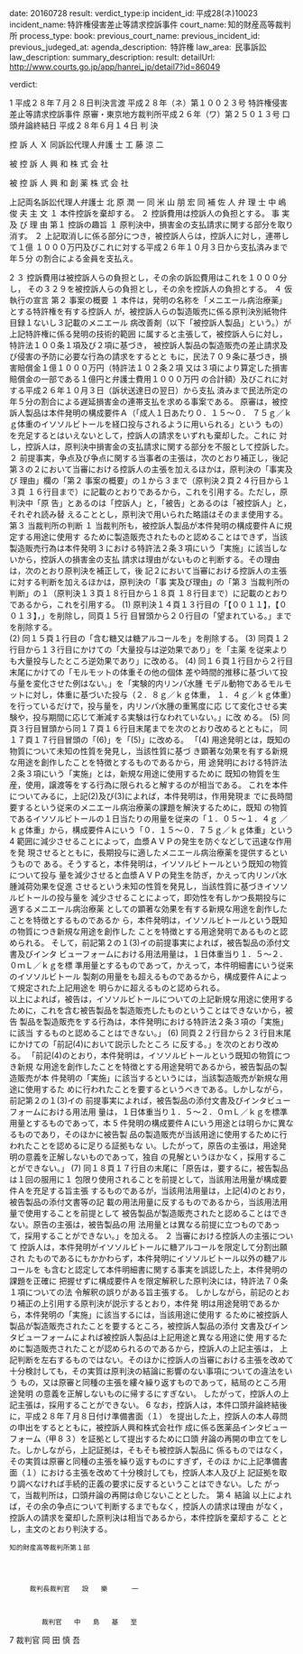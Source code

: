 
date: 20160728
result: 
verdict_type:ip
incident_id: 平成28(ネ)10023
incident_name: 特許権侵害差止等請求控訴事件
court_name: 知的財産高等裁判所
process_type:
book: 
previous_court_name:
previous_incident_id:
previous_judeged_at:
agenda_description:  特許権
law_area:  民事訴訟
law_description: 
summary_description: 
result: 
detailUrl: http://www.courts.go.jp/app/hanrei_jp/detail7?id=86049

verdict:

 1 
平成２８年７月２８日判決言渡 
平成２８年（ネ）第１００２３号 特許権侵害差止等請求控訴事件 
原審・東京地方裁判所平成２６年（ワ）第２５０１３号 
口頭弁論終結日 平成２８年６月１４日 
判         決 
 
控 訴 人   Ｘ 
同訴訟代理人弁護 士       工 藤 涼 二 
 
被 控 訴 人  興 和 株 式 会 社 
 
 
被 控 訴 人  興 和 創 薬 株 式 会 社  
  
上記両名訴訟代理人弁護士 北 原 潤 一 
同 米 山 朋 宏 
同 補 佐 人 弁 理 士  中 嶋 俊 夫 
主         文 
１ 本件控訴を棄却する。 
２ 控訴費用は控訴人の負担とする。 
事 実 及 び 理 由 
第１ 控訴の趣旨 
 １ 原判決中，損害金の支払請求に関する部分を取り消す。 
２ 上記取消しに係る部分につき，被控訴人らは，控訴人に対し，連帯して１億
１０００万円及びこれに対する平成２６年１０月３日から支払済みまで年５分
の割合による金員を支払え。 
 
 
 2 
３ 控訴費用は被控訴人らの負担とし，その余の訴訟費用はこれを１０００分し，
その３２９を被控訴人らの負担とし，その余を控訴人の負担とする。 
４ 仮執行の宣言 
第２ 事案の概要 
１ 本件は，発明の名称を「メニエール病治療薬」とする特許権を有する控訴人
が，被控訴人らの製造販売に係る原判決別紙物件目録１ないし３記載のメニエール
病改善剤（以下「被控訴人製品」という。）が上記特許権に係る発明の技術的範囲
に属すると主張して，被控訴人らに対し，特許法１００条１項及び２項に基づき，
被控訴人製品の製造販売の差止請求及び侵害の予防に必要な行為の請求をするとと
もに，民法７０９条に基づき，損害賠償金１億１０００万円（特許法１０２条２項
又は３項により算定した損害賠償金の一部である１億円と弁護士費用１０００万円
の合計額）及びこれに対する平成２６年１０月３日（訴状送達日の翌日）から支払
済みまで民法所定の年５分の割合による遅延損害金の連帯支払を求める事案である。 
 原審は，被控訴人製品は本件発明の構成要件Ａ（「成人１日あたり０．１５～０．
７５ｇ／ｋｇ体重のイソソルビトールを経口投与されるように用いられる」という
もの）を充足するとはいえないとして，控訴人の請求をいずれも棄却した。これに
対し，控訴人は，原判決中損害金の支払請求に関する部分を不服として控訴した。 
 ２ 前提事実，争点及び争点に関する当事者の主張は，次のとおり補正し，後記
第３の２において当審における控訴人の主張を加えるほかは，原判決の「事実及び
理由」欄の「第２ 事案の概要」の１から３まで（原判決２頁２４行目から１３頁
１６行目まで）に記載のとおりであるから，これを引用する。ただし，原判決中「原
告」とあるのは「控訴人」と，「被告」とあるのは「被控訴人」と，それぞれ読み替
えることとし，原判決で用いられた略語はそのまま使用する。 
第３ 当裁判所の判断 
 １ 当裁判所も，被控訴人製品が本件発明の構成要件Ａに規定する用途に使用す
るために製造販売されたものと認めることはできず，当該製造販売行為は本件発明
 3 
における特許法２条３項にいう「実施」に該当しないから，控訴人の損害金の支払
請求は理由がないものと判断する。その理由は，次のとおり原判決を補正して，後
記２において当審における控訴人の主張に対する判断を加えるほかは，原判決の「事
実及び理由」の「第３ 当裁判所の判断」の１（原判決１３頁１８行目から１８頁
１８行目まで）に記載のとおりであるから，これを引用する。 
(1) 原判決１４頁１３行目の「【００１１】，【００１３】，」を削除し，同頁１５行
目冒頭から２０行目の「望まれている。」までを削除する。  
(2) 同１５頁１行目の「含む糖又は糖アルコールを」を削除する。 
(3) 同頁１２行目から１３行目にかけての「大量投与は逆効果であり」を「主薬
を従来よりも大量投与したところ逆効果であり」に改める。 
(4) 同１６頁１行目から２行目末尾にかけての「モルモットの体重その他の個体
差や時間的推移に基づいて投与量を変化させた例はない。」を「実験的内リンパ水腫
モデル動物であるモルモットに対し，体重に基づいた投与（２．８ｇ／ｋｇ体重，
１．４ｇ／ｋｇ体重）を行っているだけで，投与量を，内リンパ水腫の重篤度に応
じて変化させる実験や，投与期間に応じて漸減する実験は行なわれていない。」に改
める。 
(5) 同頁３行目冒頭から同１７頁１６行目末尾までを次のとおり改めるとともに，
同１７頁１７行目冒頭の「(6)」を「(5)」に改める。 
「(4) 用途発明とは，既知の物質について未知の性質を発見し，当該性質に基づ
き顕著な効果を有する新規な用途を創作したことを特徴とするものであるから，用
途発明における特許法２条３項にいう「実施」とは，新規な用途に使用するために
既知の物質を生産，使用，譲渡等をする行為に限られると解するのが相当である。 
これを本件についてみるに，上記(2)及び(3)によれば，本件発明は，作用発現ま
でに長時間要するという従来のメニエール病治療薬の課題を解決するために，既知
の物質であるイソソルビトールの１日当たりの用量を従来の「１．０５～１．４ｇ
／ｋｇ体重」から，構成要件Ａにいう「０．１５～０．７５ｇ／ｋｇ体重」という
 4 
範囲に減少させることによって，血漿ＡＶＰの発生を防ぐなどして迅速な作用を発
現させるとともに，長期投与に適したメニエール病治療薬を提供するというもので
ある。そうすると，本件発明は，イソソルビトールという既知の物質について投与
量を減少させると血漿ＡＶＰの発生を防ぎ，かえって内リンパ水腫減荷効果を促進
させるという未知の性質を発見し，当該性質に基づきイソソルビトールの投与量を
減少させることによって，即効性を有しかつ長期投与に適するメニエール病治療薬
としての顕著な効果を有する新規な用途を創作したことを特徴とするものであるか
ら，本件発明は，イソソルビトールという既知の物質につき新規な用途を創作した
ことを特徴とする用途発明であるものと認められる。 
そして，前記第２の１(3)イの前提事実によれば，被告製品の添付文書及びインタ
ビューフォームにおける用法用量は，１日体重当り１．５～２．０ｍＬ／ｋｇを標
準用量とするものであって，かえって，本件明細書にいう従来のイソソルビトール
製剤の用量をも超えるものであるから，構成要件Ａによって規定された上記用途を
明らかに超えるものと認められる。   
以上によれば，被告は，イソソルビトールについての上記新規な用途に使用する
ために，これを含む被告製品を製造販売したものということはできないから，被告
製品を製造販売をする行為は，本件発明における特許法２条３項の「実施」に該当
するものと認めることはできない。」 
(6) 同頁２２行目から２３行目末尾にかけての「前記(4)において説示したところ
に反する。」を次のとおり改める。 
「前記(4)のとおり，本件発明は，イソソルビトールという既知の物質につき新規
な用途を創作したことを特徴とする用途発明であるから，被告製品の製造販売が本
件発明の「実施」に該当するというには，当該製造販売が新規な用途に使用するた
めに行われたことを要するというべきである。しかしながら，前記第２の１(3)イの
前提事実によれば，被告製品の添付文書及びインタビューフォームにおける用法用
量は，１日体重当り１．５～２．０ｍＬ／ｋｇを標準用量とするものであって，本
 5 
件発明の構成要件Ａにいう用途とは明らかに異なるものであり，そのほかに被告製
品の製造販売が当該用途に使用するために行われたことを認めるに足りる証拠もな
い。したがって，原告の主張は，用途発明の意義を正解しないものであって，独自
の見解というほかなく，採用することができない。」 
(7) 同１８頁１７行目の末尾に「原告は，要するに，被告製品は１回の服用に１
包限り使用されることを前提として，当該用法用量が構成要件Ａを充足する旨主張
するものであるが，当該用法用量は，上記(4)のとおり，被告製品の添付文書等の記
載の用法用量に反するものであるから，当該用法用量で使用することを前提として
被告製品が製造販売されたと認めることはできない。原告の主張は，被告製品の用
法用量とは異なる前提に立つものであって，採用することができない。」を加える。 
２ 当審における控訴人の主張について 
 控訴人は，本件発明がイソソルビトールに糖アルコールを限定して分割出願され
たものであるにもかかわらず，本件発明にイソソルビトール以外の糖アルコールを
も含むと認定して本件明細書に関する事実を誤認した上，本件発明の課題を正確に
把握せずに構成要件Ａを限定解釈した原判決には，特許法７０条１項についての法
令解釈の誤りがある旨主張する。 
しかしながら，前記のとおり補正の上引用する原判決が説示するとおり，本件発
明は用途発明であるから，本件発明の「実施」に該当するには，当該用途に使用す
るために被控訴人製品が製造販売されたことを要するところ，被控訴人製品の添付
文書及びインタビューフォームによれば被控訴人製品は上記用途と異なる用途に使
用するために製造販売されたことが認められるのであるから，控訴人の上記主張は，
上記判断を左右するものではない。そのほかに控訴人の当審における主張を改めて
十分検討しても，その実質は原判決の結論に影響のない事項についての違法をいう
もの，又は原審と同種の主張を縷々繰り返すものであって，結局のところ用途発明
の意義を正解しないものに帰するにすぎない。 
したがって，控訴人の上記主張は，採用することができない。 
 6 
なお，控訴人は，本件口頭弁論終結後に，平成２８年７月８日付け準備書面（１）
を提出した上，控訴人の本人尋問の申出をするとともに，被控訴人興和株式会社作
成に係る医薬品インタビューフォーム（甲８３）を証拠として提出するために口頭
弁論の再開の申立てをした。しかしながら，上記証拠は，そもそも被控訴人製品に
係るものではなく，その実質は原審と同種の主張を繰り返すものにすぎず，そのほ
かに上記準備書面（１）における主張を改めて十分検討しても，控訴人本人及び上
記証拠を取り調べなければ手続的正義の要求に反するということはできない。した
がって，当裁判所は，口頭弁論の再開は命じないこととした。 
第４ 結論 
以上によれば，その余の争点について判断するまでもなく，控訴人の請求は理由
がなく，控訴人の請求を棄却した原判決は相当であるから，本件控訴を棄却するこ
ととし，主文のとおり判決する。 
 
    知的財産高等裁判所第１部 
 
 
 
 
         裁判長裁判官   設   樂      一 
 
 
 
            裁判官   中   島   基   至 
 
 
 
 7 
            裁判官   岡   田   慎   吾 
 

                    